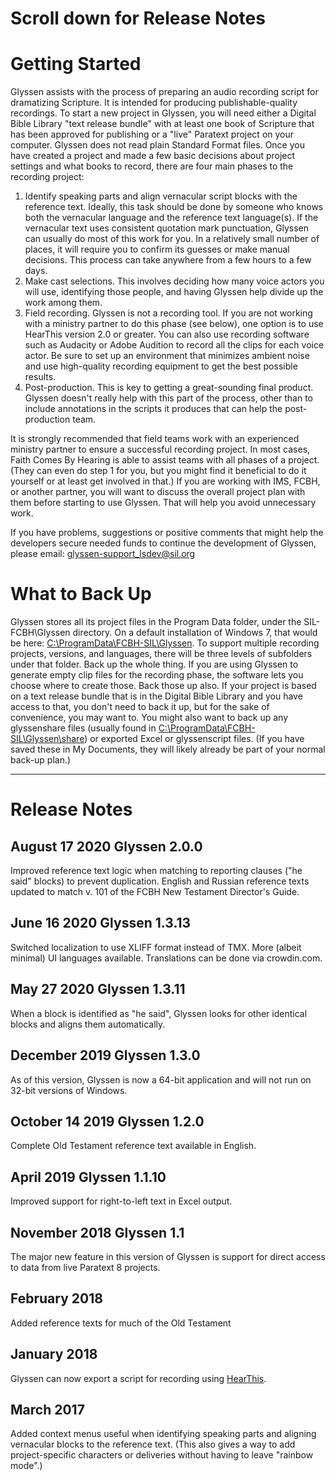 # Scroll down for Release Notes

# Getting Started
Glyssen assists with the process of preparing an audio recording script for
dramatizing Scripture. It is intended for producing publishable-quality recordings.
To start a new project in  Glyssen, you will need either a Digital Bible Library "text
release bundle" with at least one book of Scripture that has been approved for
publishing or a "live" Paratext project on your computer. Glyssen does not read plain
Standard Format files. Once you have created a project and made a few basic decisions
about project settings and what books to record, there are four main phases to the
recording project:

1. Identify speaking parts and align vernacular script blocks with the reference text. Ideally, this task should be done by someone who knows both the vernacular language and the reference text language(s). If the vernacular text uses consistent quotation mark punctuation, Glyssen can usually do most of this work for you. In a relatively small number of places, it will require you to confirm its guesses or make manual decisions. This process can take anywhere from a few hours to a few days.
2. Make cast selections. This involves deciding how many voice actors you will use, identifying those people, and having Glyssen help divide up the work among them.
3. Field recording. Glyssen is not a recording tool. If you are not working with a ministry partner to do this phase (see below), one option is to use HearThis version 2.0 or greater. You can also use recording software such as Audacity or Adobe Audition to record all the clips for each voice actor. Be sure to set up an environment that minimizes ambient noise and use high-quality recording equipment to get the best possible results.
4. Post-production. This is key to getting a great-sounding final product. Glyssen doesn't really help with this part of the process, other than to include annotations in the scripts it produces that can help the post-production team.

It is strongly recommended that field teams work with an experienced ministry partner
to ensure a successful recording project. In most cases, Faith Comes By Hearing is able
to assist teams with all phases of a project. (They can even do step 1 for you, but you
might find it beneficial to do it yourself or at least get involved in that.) If you are
working with IMS, FCBH, or another partner, you will want to discuss the overall project
plan with them before starting to use Glyssen. That will help you avoid unnecessary work.

If you have problems, suggestions or positive comments that might help the developers
secure needed funds to continue the development of Glyssen, please email:
glyssen-support_lsdev@sil.org

# What to Back Up
Glyssen stores all its project files in the Program Data folder, under the
SIL-FCBH\Glyssen directory. On a default installation of Windows 7, that would be
here: <a href="file:///C:/ProgramData/FCBH-SIL/Glyssen">
C:\ProgramData\FCBH-SIL\Glyssen</a>. To support multiple
recording projects, versions, and languages, there will be three levels of subfolders
under that folder. Back up the whole thing. If you are using Glyssen to generate empty
clip files for the recording phase, the software lets you choose where to create those.
Back those up also. If your project is based on a text release bundle that is in the
Digital Bible Library and you have access to that, you don't need to back it up, but
for the sake of convenience, you may want to. You might also want to back up any glyssenshare
files (usually found in <a href="file:///C:/ProgramData/FCBH-SIL/Glyssen/share">
C:\ProgramData\FCBH-SIL\Glyssen\share</a>) or exported Excel or glyssenscript files.
(If you have saved these in My Documents, they will likely already be part of your normal
back-up plan.)

-----------------------------

# Release Notes

## August 17 2020 Glyssen 2.0.0
Improved reference text logic when matching to reporting clauses ("he said" blocks) to prevent duplication.
English and Russian reference texts updated to match v. 101 of the FCBH New Testament Director's Guide.

## June 16 2020 Glyssen 1.3.13
Switched localization to use XLIFF format instead of TMX. More (albeit minimal) UI languages available. Translations can be done via crowdin.com.

## May 27 2020 Glyssen 1.3.11
When a block is identified as "he said", Glyssen looks for other identical blocks and aligns them automatically.

## December 2019 Glyssen 1.3.0
As of this version, Glyssen is now a 64-bit application and will not run on 32-bit versions of Windows.

## October 14 2019 Glyssen 1.2.0
Complete Old Testament reference text available in English.

## April 2019 Glyssen 1.1.10
Improved support for right-to-left text in Excel output.

## November 2018 Glyssen 1.1
The major new feature in this version of Glyssen is support for direct access to data from live Paratext 8 projects.

## February 2018
Added reference texts for much of the Old Testament

## January 2018
Glyssen can now export a script for recording using [HearThis](https://software.sil.org/hearthis/).

## March 2017
Added context menus useful when identifying speaking parts and aligning vernacular
blocks to the reference text. (This also gives a way to add project-specific characters
or deliveries without having to leave "rainbow mode".)
